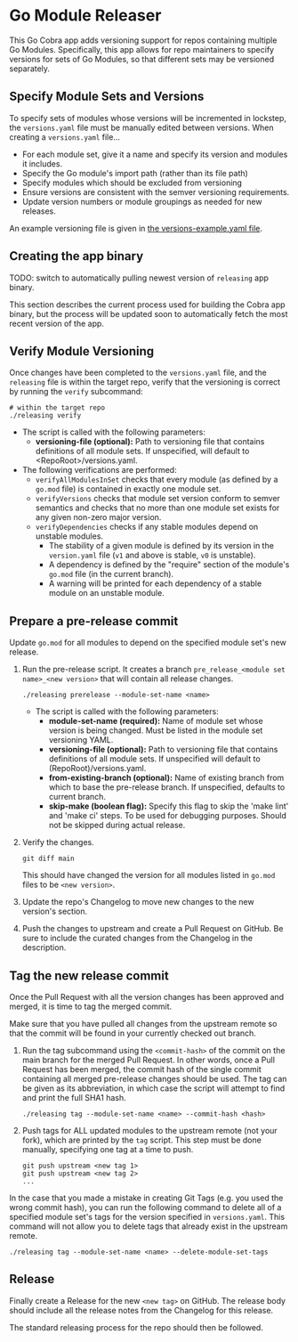 # Go Module Releaser

This Go Cobra app adds versioning support for repos containing multiple Go Modules.
Specifically, this app allows for repo maintainers to specify versions
for sets of Go Modules, so that different sets may be versioned separately.

## Specify Module Sets and Versions

To specify sets of modules whose versions will be incremented in lockstep, the `versions.yaml` file must be
manually edited between versions. When creating a `versions.yaml` file... 

* For each module set, give it a name and specify its version and modules it includes.
* Specify the Go module's import path (rather than its file path)
* Specify modules which should be excluded from versioning
* Ensure versions are consistent with the semver versioning requirements.
* Update version numbers or module groupings as needed for new releases.

An example versioning file is given in [the versions-example.yaml file]("./docs/versions-example.yaml").

## Creating the app binary

TODO: switch to automatically pulling newest version of `releasing` app binary.

This section describes the current process used for building the Cobra app binary,
but the process will be updated soon to automatically fetch the most recent version
of the app.

## Verify Module Versioning

Once changes have been completed to the `versions.yaml` file, and the `releasing` file 
is within the target repo, verify that the versioning is correct by running the `verify` subcommand:

```
# within the target repo
./releasing verify
```

* The script is called with the following parameters:
    * **versioning-file (optional):** Path to versioning file that contains definitions of all module sets.
      If unspecified, will default to \<RepoRoot\>/versions.yaml.
* The following verifications are performed:
    * `verifyAllModulesInSet` checks that every module (as defined by a `go.mod` file) is contained in exactly
      one module set.
    * `verifyVersions` checks that module set version conform to semver semantics and checks that no more than
      one module set exists for any given non-zero major version.
    * `verifyDependencies` checks if any stable modules depend on unstable modules.
        * The stability of a given module is defined by its version in the `version.yaml` file (`v1` and above
          is stable, `v0` is unstable).
        * A dependency is defined by the "require" section of the module's `go.mod` file (in the current branch).
        * A warning will be printed for each dependency of a stable module on an unstable module.

## Prepare a pre-release commit

Update `go.mod` for all modules to depend on the specified module set's new release.

1. Run the pre-release script. It creates a branch `pre_release_<module set name>_<new version>` that will contain
   all release changes.

    ```
    ./releasing prerelease --module-set-name <name>
    ```
    * The script is called with the following parameters:
        * **module-set-name (required):** Name of module set whose version is being changed.
          Must be listed in the module set versioning YAML.
        * **versioning-file (optional):** Path to versioning file that contains definitions of all module sets.
          If unspecified will default to (RepoRoot)/versions.yaml.
        * **from-existing-branch (optional):** Name of existing branch from which to base the pre-release branch.
          If unspecified, defaults to current branch.
        * **skip-make (boolean flag):** Specify this flag to skip the 'make lint' and 'make ci' steps.
          To be used for debugging purposes. Should not be skipped during actual release.

2. Verify the changes.

    ```
    git diff main
    ```

   This should have changed the version for all modules listed in `go.mod` files to be `<new version>`.

3. Update the repo's Changelog to move new changes to the new version's section.

4. Push the changes to upstream and create a Pull Request on GitHub.
   Be sure to include the curated changes from the Changelog in the description.

## Tag the new release commit

Once the Pull Request with all the version changes has been approved and merged, it is time to tag the merged commit.

Make sure that you have pulled all changes from the upstream remote so that the commit will be found 
in your currently checked out branch.

1. Run the tag subcommand using the `<commit-hash>` of the commit on the main branch for the merged Pull Request.
In other words, once a Pull Request has been merged, the commit hash of the single commit containing all 
   merged pre-release changes should be used.
The tag can be given as its abbreviation, in which case the script will attempt to find and print the full SHA1 hash.

    ```
    ./releasing tag --module-set-name <name> --commit-hash <hash>
    ```

2. Push tags for ALL updated modules to the upstream remote (not your fork), which are printed by the `tag` script. 
This step must be done manually, specifying one tag at a time to push.

    ```
    git push upstream <new tag 1>
    git push upstream <new tag 2>
    ...
    ```
   
In the case that you made a mistake in creating Git Tags (e.g. you used the wrong commit hash),
you can run the following command to delete all of a specified module set's tags for the
version specified in `versions.yaml`. 
This command will not allow you to delete tags that already exist in the upstream remote.

```
./releasing tag --module-set-name <name> --delete-module-set-tags
```

## Release

Finally create a Release for the new `<new tag>` on GitHub.
The release body should include all the release notes from the Changelog for this release.

The standard releasing process for the repo should then be followed.
